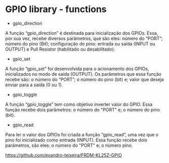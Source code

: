 # GPIO library - functions

- gpio_direction

A função “gpio_direction” é destinada para inicialização dos GPIOs. Essa, por sua vez, recebe diversos parâmetros, que são eles:
número do “PORT”;
número do pino (Bit);
configuração do pino: entrada ou saída (INPUT ou OUTPUT) e Pull Resistor (habilitado ou desabilitado).
 

- gpio_set

A função “gpio_set” foi desenvolvida para o acionamento dos GPIOs, inicializados no modo de saída (OUTPUT). Os parâmetros que essa função recebe são:
o número do “PORT”;
o número do pino (bit) e;
valor que deseja enviar para a saída (0 ou  1).

- gpio_toggle

A função “gpio_toggle” tem como objetivo inverter valor do GPIO. Essa função recebe dois parâmetros:
o número do "PORT" e;
o número do pino (bit).

- gpio_read

Para ler o valor dos GPIOs foi criada a função “gpio_read”, uma vez que o pino foi inicializado como entrada (INPUT). Essa função recebe dois parâmetros, são eles:
o número do "PORT" e;
o número pino.

https://github.com/evandro-teixeira/FRDM-KL25Z-GPIO 
